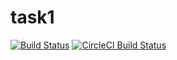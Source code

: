 # task1
[![Build Status](https://travis-ci.org/PliutaMykhailo/task1.svg?branch=brunch-first)](https://travis-ci.org/travis-ci/travis-web)
[![CircleCI Build Status](https://circleci.com/gh/PliutaMykhailo/task1.svg?style=shield)](https://circleci.com/gh/PliutaMykhailo/task1)

